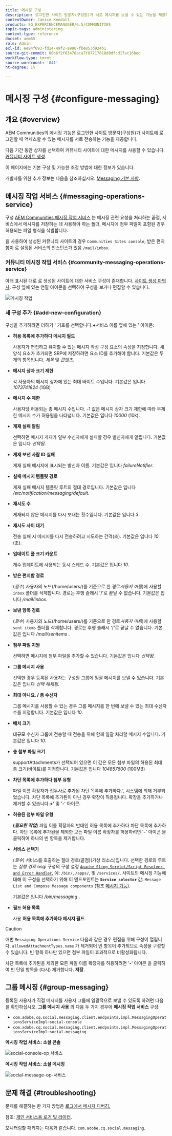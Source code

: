 ```yaml
---
title: 메시징 구성
description: 로그인한 사이트 방문자(구성원)가 서로 메시지를 보낼 수 있는 기능을 제공하는 AEM Communities의 메시징 기능에 대해 알아봅니다.
contentOwner: Janice Kendall
products: SG_EXPERIENCEMANAGER/6.5/COMMUNITIES
topic-tags: administering
content-type: reference
docset: aem65
role: Admin
exl-id: ee94f093-fd14-49f2-9990-fbe853d924b1
source-git-commit: 00b6f2f03470aca7f87717818d0dfcd17ac16bed
workflow-type: tm+mt
source-wordcount: '841'
ht-degree: 1%

---
```


# 메시징 구성 {#configure-messaging}

## 개요 {#overview}

AEM Communities의 메시징 기능은 로그인한 사이트 방문자(구성원)가 사이트에 로그인할 때 액세스할 수 있는 메시지를 서로 전송하는 기능을 제공합니다.

다음 기간 동안 상자를 선택하여 커뮤니티 사이트에 대한 메시지를 사용할 수 있습니다. [커뮤니티 사이트 생성](/help/communities/sites-console.md).

이 페이지에는 기본 구성 및 가능한 조정 방법에 대한 정보가 있습니다.

개발자를 위한 추가 정보는 다음을 참조하십시오. [Messaging 기본 사항](/help/communities/essentials-messaging.md).

## 메시징 작업 서비스 {#messaging-operations-service}

구성 [AEM Communities 메시징 작업 서비스](https://localhost:4502/system/console/configMgr/com.adobe.cq.social.messaging.client.endpoints.impl.MessagingOperationsServiceImpl) 는 메시징 관련 요청을 처리하는 끝점, 서비스에서 메시지를 저장하는 데 사용해야 하는 폴더, 메시지에 첨부 파일이 포함된 경우 허용되는 파일 형식을 식별합니다.

을 사용하여 생성된 커뮤니티 사이트의 경우 `Communities Sites console`, 받은 편지함이 로 설정된 서비스의 인스턴스가 있음 `/mail/inbox`.

### 커뮤니티 메시징 작업 서비스 {#community-messaging-operations-service}

아래 표시된 대로 로 생성된 사이트에 대한 서비스 구성이 존재합니다. [사이트 생성 마법사](/help/communities/sites-console.md). 구성 옆에 있는 연필 아이콘을 선택하여 구성을 보거나 편집할 수 있습니다.

![메시징 작업](assets/messaging-operations.png)

### 새 구성 추가 {#add-new-configuration}

구성을 추가하려면 더하기 &#39; 기호를 선택합니다.**+**&#x200B;서비스 이름 옆에 있는 &#39; 아이콘:

* **허용 목록에 추가하다 메시지 필드**

  사용자가 편집하고 유지할 수 있는 메시지 작성 구성 요소의 속성을 지정합니다. 새 양식 요소가 추가되면 SRP에 저장하려면 요소 ID를 추가해야 합니다. 기본값은 두 개의 항목입니다. *제목* 및 *콘텐츠*.

* **메시지 상자 크기 제한**

  각 사용자의 메시지 상자에 있는 최대 바이트 수입니다. 기본값은 입니다 *1073741824* (1GB)

* **메시지 수 제한**

  사용자당 허용되는 총 메시지 수입니다. -1 값은 메시지 상자 크기 제한에 따라 무제한 메시지 수가 허용됨을 나타냅니다. 기본값은 입니다 *10000* (10k).

* **게재 실패 알림**

  선택하면 메시지 게재가 일부 수신자에게 실패할 경우 발신자에게 알립니다. 기본값은 입니다 *선택됨*.

* **게재 보낸 사람 ID 실패**

  게재 실패 메시지에 표시되는 발신자 이름. 기본값은 입니다 *failureNotifier*.

* **실패 메시지 템플릿 경로**

  게재 실패 메시지 템플릿 루트의 절대 경로입니다. 기본값은 입니다 */etc/notification/messaging/default*.

* **재시도 수**

  게재되지 않은 메시지를 다시 보내는 횟수입니다. 기본값은 입니다 *3*.

* **재시도 사이 대기**

  전송 실패 시 메시지를 다시 전송하려고 시도하는 간격(초). 기본값은 입니다 *10* (초).

* **업데이트 풀 크기 카운트**

  개수 업데이트에 사용되는 동시 스레드 수. 기본값은 입니다 *10*.

* **받은 편지함 경로**

  (*필수*) 사용자의 노드(/home/users/)를 기준으로 한 경로&#x200B;*사용자 이름*)에 사용할 `inbox` 폴더를 삭제합니다. 경로는 후행 슬래시 &#39;/&#39;로 끝날 수 없습니다. 기본값은 입니다 */mail/inbox*.

* **보낸 항목 경로**

  (*필수*) 사용자의 노드(/home/users/)를 기준으로 한 경로&#x200B;*사용자 이름*)에 사용할 `sent items` 폴더를 삭제합니다. 경로는 후행 슬래시 &#39;/&#39;로 끝날 수 없습니다. 기본값은 입니다 */mail/senitems* .

* **첨부 파일 지원**

  선택하면 메시지에 첨부 파일을 추가할 수 있습니다. 기본값은 입니다 *선택됨*.

* **그룹 메시지 사용**

  선택한 경우 등록된 사용자는 구성원 그룹에 일괄 메시지를 보낼 수 있습니다. 기본값은 입니다 *선택 해제됨*.

* **최대 아니요. / 총 수신자**

  그룹 메시지를 사용할 수 있는 경우 그룹 메시지를 한 번에 보낼 수 있는 최대 수신자 수를 지정합니다. 기본값은 입니다 *10*.

* **배치 크기**

  대규모 수신자 그룹에 전송할 때 전송을 위해 함께 일괄 처리할 메시지 수입니다. 기본값은 입니다 *10*.

* **총 첨부 파일 크기**

  supportAttachments가 선택되어 있으면 이 값은 모든 첨부 파일의 허용된 최대 총 크기(바이트)를 지정합니다. 기본값은 입니다 *104857600* (100MB)

* **차단 목록에 추가하다 첨부 유형**

  파일 이름 확장자가 접두사로 추가된 차단 목록에 추가하다&#x200B;**.**&#39;, 시스템에 의해 거부되었습니다. 차단 목록에 추가된이 아닌 경우 확장이 허용됩니다. 확장을 추가하거나 제거할 수 있습니다.**+**&#39; 및 &#39;**-**&#39; 아이콘.

* **허용된 첨부 파일 유형**

  **(*필요한 작업*)** 파일 이름 확장자의 반대인 허용 목록에 추가하다 차단 목록에 추가하다. 차단 목록에 추가된을 제외한 모든 파일 이름 확장자를 허용하려면 &#39;**-**&#39; 아이콘 을 클릭하여 하나의 빈 항목을 제거합니다.

* **서비스 선택기**

  (*필수*) 서비스를 호출하는 절대 경로(끝점)(가상 리소스)입니다. 선택한 경로의 루트는 *실행 경로* osgi 구성의 구성 설정 [`Apache Sling Servlet/Script Resolver and Error Handler`](https://localhost:4502/system/console/configMgr/org.apache.sling.servlets.resolver.SlingServletResolver), 예: `/bin/`, `/apps/`, 및 `/services/`. 사이트의 메시징 기능에 대해 이 구성을 선택하기 위해 이 엔드포인트는 **`Service selector`** 값: `Message List and Compose Message components` (참조 [메시지 기능](/help/communities/configure-messaging.md)).

  기본값은 입니다 */bin/messaging* .

* **필드 허용 목록**

  사용 **허용 목록에 추가하다 메시지 필드**.

>[!CAUTION]
>
>매번 `Messaging Operations Service` 다음과 같은 경우 편집을 위해 구성이 열립니다. `allowedAttachmentTypes.name` 가 제거되어 빈 항목이 추가되므로 속성을 구성할 수 있습니다. 빈 항목 하나만 있으면 첨부 파일이 효과적으로 비활성화됩니다.
>
>차단 목록에 추가된을 제외한 모든 파일 이름 확장자를 허용하려면 &#39;**-**&#39; 아이콘 을 클릭하여 빈 단일 항목을 (다시) 제거합니다. **저장**.

## 그룹 메시징 {#group-messaging}

등록된 사용자가 직접 메시지를 사용자 그룹에 일괄적으로 보낼 수 있도록 하려면 다음을 확인하십시오. **그룹 메시지 사용** 의 다음 두 가지 경우에 **메시징 작업 서비스** 구성:

* `com.adobe.cq.social.messaging.client.endpoints.impl.MessagingOperationsServiceImpl~social-console`
* `com.adobe.cq.social.messaging.client.endpoints.impl.MessagingOperationsServiceImpl~social-messaging`

**메시징 작업 서비스: 소셜 콘솔**

![social-console-op 서비스](assets/social-console-op-service.png)

**메시징 작업 서비스: 소셜 메시징**

![social-message-op-서비스](assets/social-message-op-service.png)

## 문제 해결 {#troubleshooting}

문제를 해결하는 한 가지 방법은 [로그에서 메시지 디버깅.](/help/sites-administering/troubleshooting.md)

참조: [개인 서비스용 로거 및 라이터](/help/sites-deploying/configure-logging.md#loggers-and-writers-for-individual-services).

모니터링할 패키지는 다음과 같습니다. `com.adobe.cq.social.messaging`.

